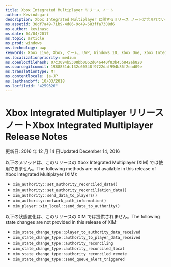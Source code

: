 ```yaml
---
title: Xbox Integrated Multiplayer リリース ノート
author: KevinAsgari
description: Xbox Integrated Multiplayer に関するリリース ノートが含まれています。
ms.assetid: 38df7a49-71b9-4d86-9c49-683ffa7308d6
ms.author: kevinasg
ms.date: 04/04/2017
ms.topic: article
ms.prod: windows
ms.technology: uwp
keywords: Xbox Live, Xbox, ゲーム, UWP, Windows 10, Xbox One, Xbox Integrated Multiplayer
ms.localizationpriority: medium
ms.openlocfilehash: 07c3094b5308bb0062d046440f83b45b842eb820
ms.sourcegitcommit: 1938851dc132c60348f9722daf994b86f2ead09e
ms.translationtype: MT
ms.contentlocale: ja-JP
ms.lasthandoff: 10/03/2018
ms.locfileid: "4259326"
---
```

# <a name="xbox-integrated-multiplayer-release-notes"></a><span data-ttu-id="c12a3-104">Xbox Integrated Multiplayer リリース ノート</span><span class="sxs-lookup"><span data-stu-id="c12a3-104">Xbox Integrated Multiplayer Release Notes</span></span>

<span data-ttu-id="c12a3-105">更新日: 2016 年 12 月 14 日</span><span class="sxs-lookup"><span data-stu-id="c12a3-105">Updated December 14, 2016</span></span>

<span data-ttu-id="c12a3-106">以下のメソッドは、このリリースの Xbox Integrated Multiplayer (XIM) では使用できません。</span><span class="sxs-lookup"><span data-stu-id="c12a3-106">The following methods are not available in this release of Xbox Integrated Multiplayer (XIM):</span></span>

-   `xim_authority::set_authority_reconciled_data()`
-   `xim_authority::set_authority_reconciliation_data()`
-   `xim_authority::send_data_to_players()`
-   `xim_authority::network_path_information()`
-   `xim_player::xim_local::send_data_to_authority()`

<span data-ttu-id="c12a3-107">以下の状態変化は、このリリースの XIM では提供されません。</span><span class="sxs-lookup"><span data-stu-id="c12a3-107">The following state changes are not provided in this release of XIM:</span></span>

-   `xim_state_change_type::player_to_authority_data_received`
-   `xim_state_change_type::authority_to_player_data_received`
-   `xim_state_change_type::authority_reconciling`
-   `xim_state_change_type::authority_reconciled_local`
-   `xim_state_change_type::authority_reconciled_remote`
-   `xim_state_change_type::send_queue_alert_triggered`
